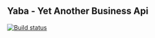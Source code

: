## Yaba - Yet Another Business Api

[![Build status](https://ci.appveyor.com/api/projects/status/mb551iuxotdn2dqa)](https://ci.appveyor.com/project/MarcinNowacki/yaba)